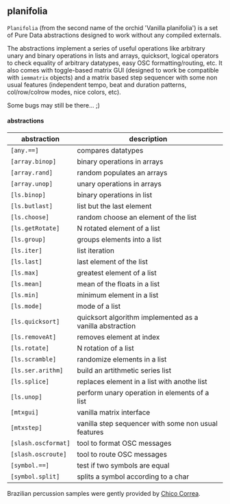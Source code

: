 ## planifolia

`Planifolia` (from the second name of the orchid 'Vanilla planifolia') is a set of Pure Data abstractions designed to work without any compiled externals.

The abstractions implement a series of useful operations like arbitrary unary and binary operations in lists and arrays, quicksort, logical operators to check equality of arbitrary datatypes, easy OSC formatting/routing, etc. It also comes with toggle-based matrix GUI (designed to work be compatible with `iemmatrix` objects) and a matrix based step sequencer with some non usual features (independent tempo, beat and duration patterns, col/row/colrow modes, nice colors, etc).

Some bugs may still be there... ;)

#### abstractions

| abstraction | description |
| ----------- | ----------- |
| `[any.==]`  | compares datatypes |
| `[array.binop]` | binary operations in arrays |
| `[array.rand]` | random populates an arrays |
| `[array.unop]` | unary operations in arrays |
| `[ls.binop]` |  binary operations in list |
| `[ls.butlast]` | list but the last element |
| `[ls.choose]` | random choose an element of the list |
| `[ls.getRotate]` |  N rotated element of a list |
| `[ls.group]` |  groups elements into a list |
| `[ls.iter]` | list iteration |
| `[ls.last]` | last element of the list |
| `[ls.max]` |  greatest element of a list |
| `[ls.mean]` | mean of the floats in a list |
| `[ls.min]` |  minimum element in a list |
| `[ls.mode]` | mode of a list |
| `[ls.quicksort]` |  quicksort algorithm implemented as a vanilla abstraction |
| `[ls.removeAt]` | removes element at index |
| `[ls.rotate]` | N rotation of a list |
| `[ls.scramble]` | randomize elements in a list |
| `[ls.ser.arithm]` | build an artithmetic series list |
| `[ls.splice]` | replaces element in a list with anothe list |
| `[ls.unop]` | perform unary operation in elements of a list |
| `[mtxgui]` |  vanilla matrix interface |
| `[mtxstep]` | vanilla step sequencer with some non usual features |
| `[slash.oscformat]` | tool to format OSC messages |
| `[slash.oscroute]` |  tool to route OSC messages |
| `[symbol.==]` | test if two symbols are equal |
| `[symbol.split]` | splits a symbol according to a char |


Brazilian percussion samples were gently provided by [Chico Correa](https://www.youtube.com/c/ChicoCorrea).
